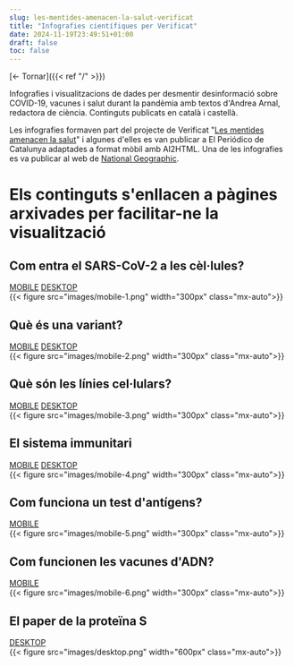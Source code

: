 ```yaml
---
slug: les-mentides-amenacen-la-salut-verificat
title: "Infografies científiques per Verificat"
date: 2024-11-19T23:49:51+01:00
draft: false
toc: false
---
```


[<- Tornar]({{< ref "/" >}})

Infografies i visualitzacions de dades per desmentir desinformació sobre COVID-19, vacunes i salut durant la pandèmia amb textos d'Andrea Arnal, redactora de ciència. Continguts publicats en català i castellà.

Les infografies formaven part del projecte de Verificat "[Les mentides amenacen la salut](https://www.verificat.cat/salut/)" i algunes d'elles es van publicar a El Periódico de Catalunya adaptades a format mòbil amb AI2HTML. Una de les infografies es va publicar al web de [National Geographic](https://www.nationalgeographic.com.es/ciencia/asi-funcionan-tests-antigenos_17808). 

<div class="max-w-screen-lg mx-auto p-6">
    <h1 class="text-2xl font-bold mb-4">
        Els continguts s'enllacen a pàgines arxivades per facilitar-ne la visualització
    </h1>
    <div class="grid grid-cols-2 gap-12">
        <!-- First Row -->
        <div class="text-center">
            <h2 class="text-lg font-semibold mb-2">Com entra el SARS-CoV-2 a les cèl·lules?</h2>
            <div class="flex justify-center space-x-4 text-blue-600 mb-4">
                <a href="https://www.verificat.cat/wp-content/uploads/wpallimport/asset/infografies/ace2/ace2.html">MOBILE</a>
                <a href="https://web.archive.org/web/20211020111202/https://www.verificat.cat/es/infografia/como-entra-el-sars-cov-2-en-las-celulas">DESKTOP</a>
            </div>
            {{< figure src="images/mobile-1.png" width="300px" class="mx-auto">}}
        </div>
        <div class="text-center">
            <h2 class="text-lg font-semibold mb-2">Què és una variant?</h2>
            <div class="flex justify-center space-x-4 text-blue-600 mb-4">
                <a href="https://www.verificat.cat/wp-content/uploads/wpallimport/asset/infografies/variantes/variantes.html">MOBILE</a>
                <a href="https://web.archive.org/web/20211028031152/https://www.verificat.cat/es/infografia/las-variantes-del-sars-cov-2">DESKTOP</a>
            </div>
            {{< figure src="images/mobile-2.png" width="300px" class="mx-auto">}}
        </div>
        <!-- Second Row -->
        <div class="text-center">
            <h2 class="text-lg font-semibold mb-2">Què són les línies cel·lulars?</h2>
            <div class="flex justify-center space-x-4 text-blue-600 mb-4">
                <a href="https://www.verificat.cat/wp-content/uploads/wpallimport/asset/infografies/lineas-celulares/lineas-celulares.html">MOBILE</a>
                <a href="https://web.archive.org/web/20220519123007/https://www.verificat.cat/es/infografia/que-son-las-lineas-celulares">DESKTOP</a>
            </div>
            {{< figure src="images/mobile-3.png" width="300px" class="mx-auto">}}
        </div>
        <div class="text-center">
            <h2 class="text-lg font-semibold mb-2">El sistema immunitari</h2>
            <div class="flex justify-center space-x-4 text-blue-600 mb-4">
                <a href="https://www.verificat.cat/wp-content/uploads/wpallimport/asset/infografies/sistema-inmunitario/sistema-inmunitario.html">MOBILE</a>
                <a href="https://web.archive.org/web/20220509115253/https://www.verificat.cat/es/infografia/el-sistema-inmunitario">DESKTOP</a>
            </div>
            {{< figure src="images/mobile-4.png" width="300px" class="mx-auto">}}
        </div>
        <!-- Third Row -->
        <div class="text-center">
            <h2 class="text-lg font-semibold mb-2">Com funciona un test d'antígens?</h2>
            <div class="flex justify-center space-x-4 text-blue-600 mb-4">
                <a href="https://web.archive.org/web/20220126094337/https://www.verificat.cat/es/infografia/como-funciona-un-test-de-antigenos">MOBILE</a>
            </div>
            {{< figure src="images/mobile-5.png" width="300px" class="mx-auto">}}
        </div>
        <div class="text-center">
            <h2 class="text-lg font-semibold mb-2">Com funcionen les vacunes d'ADN?</h2>
            <div class="flex justify-center space-x-4 text-blue-600 mb-4">
                <a href="https://web.archive.org/web/20220519124751/https://www.verificat.cat/es/infografia/como-funcionan-las-vacunas-de-adn">MOBILE</a>
            </div>
            {{< figure src="images/mobile-6.png" width="300px" class="mx-auto">}}
        </div>
        <!-- Fourth Row -->
        <div class="text-center col-span-2">
            <h2 class="text-lg font-semibold mb-2">El paper de la proteïna S</h2>
            <div class="flex justify-center space-x-4 text-blue-600 mb-4">
                <a href="https://web.archive.org/web/20220129083841/https://www.verificat.cat/es/infografia/el-papel-de-la-proteina-s">DESKTOP</a>
            </div>
            {{< figure src="images/desktop.png" width="600px" class="mx-auto">}}
        </div>
    </div>
</div>
